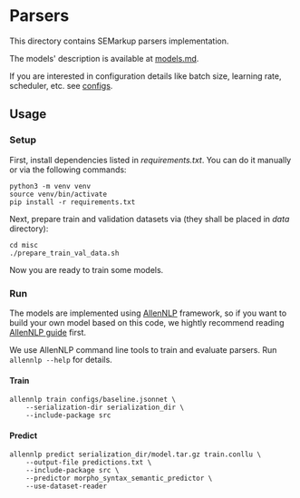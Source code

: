# Parsers

This directory contains SEMarkup parsers implementation.

The models' description is available at [models.md](models.md).

If you are interested in configuration details like batch size, learning rate, scheduler, etc. see [configs](configs/).

## Usage

### Setup

First, install dependencies listed in _requirements.txt_. You can do it manually or via the following commands:
```
python3 -m venv venv
source venv/bin/activate
pip install -r requirements.txt
```

Next, prepare train and validation datasets via (they shall be placed in _data_ directory):
```
cd misc
./prepare_train_val_data.sh
```

Now you are ready to train some models.

### Run

The models are implemented using [AllenNLP](https://github.com/allenai/allennlp) framework, so if you want to build your own model based on this code, we hightly recommend reading [AllenNLP guide](https://guide.allennlp.org/) first.

We use AllenNLP command line tools to train and evaluate parsers. Run `allennlp --help` for details.

#### Train
```
allennlp train configs/baseline.jsonnet \
    --serialization-dir serialization_dir \
    --include-package src
```

#### Predict
```
allennlp predict serialization_dir/model.tar.gz train.conllu \
    --output-file predictions.txt \
    --include-package src \
    --predictor morpho_syntax_semantic_predictor \
    --use-dataset-reader
```
